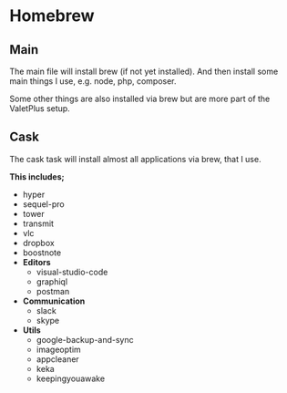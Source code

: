 # Homebrew

## Main

The main file will install brew (if not yet installed).
And then install some main things I use, e.g. node, php, composer.

Some other things are also installed via brew but are more part of the ValetPlus setup.

## Cask

The cask task will install almost all applications via brew, that I use.

**This includes;**

* hyper
* sequel-pro
* tower
* transmit
* vlc
* dropbox
* boostnote
* **Editors**
  * visual-studio-code
  * graphiql
  * postman
* **Communication**
  * slack
  * skype
* **Utils**
  * google-backup-and-sync
  * imageoptim
  * appcleaner
  * keka
  * keepingyouawake
